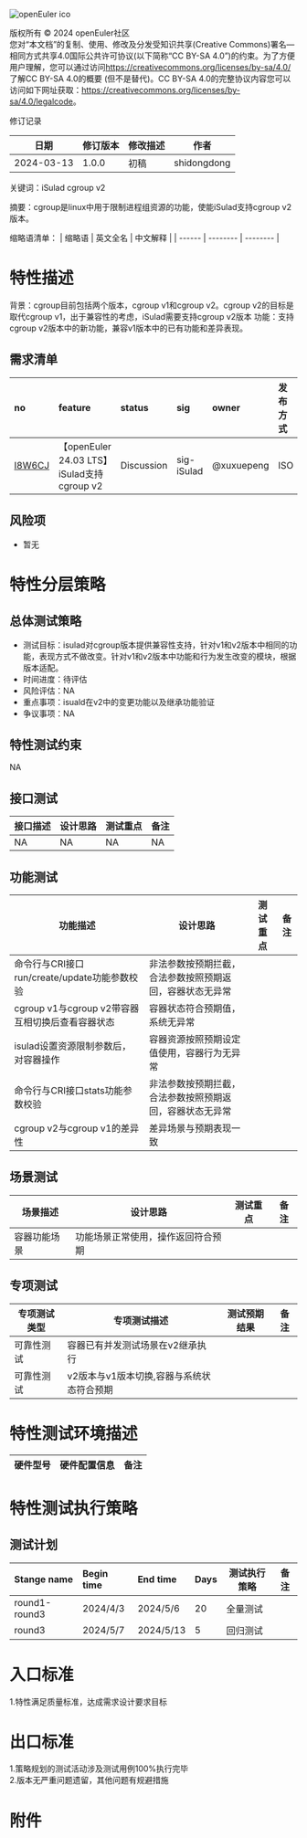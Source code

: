 ![openEuler ico](../../images/openEuler.png)

版权所有 © 2024 openEuler社区  
您对“本文档”的复制、使用、修改及分发受知识共享(Creative Commons)署名—相同方式共享4.0国际公共许可协议(以下简称“CC BY-SA
4.0”)的约束。为了方便用户理解，您可以通过访问<https://creativecommons.org/licenses/by-sa/4.0/>了解CC BY-SA 4.0的概要 (但不是替代)。CC BY-SA
4.0的完整协议内容您可以访问如下网址获取：<https://creativecommons.org/licenses/by-sa/4.0/legalcode>。

 修订记录

| 日期 | 修订版本     | 修改描述  | 作者 |
| ---- | ----------- | -------- | ---- |
| 2024-03-13 |  1.0.0    |  初稿     | shidongdong |

关键词：iSulad cgroup v2

摘要：cgroup是linux中用于限制进程组资源的功能，使能iSulad支持cgroup v2版本。

缩略语清单：
| 缩略语 | 英文全名 | 中文解释 |
| ------ | -------- | -------- |

# 特性描述
<!-- 主要介绍特性实现的背景、功能以及作用 -->
背景：cgroup目前包括两个版本，cgroup v1和cgroup v2。cgroup v2的目标是取代cgroup v1，出于兼容性的考虑，iSulad需要支持cgroup v2版本
功能：支持cgroup v2版本中的新功能，兼容v1版本中的已有功能和差异表现。

## 需求清单
|no|feature|status|sig|owner|发布方式|涉及软件包列表|
|:----|:---|:---|:--|:----|:----|:----|
|[I8W6CJ](https://gitee.com/openeuler/release-management/issues/I8W6CJ)| 【openEuler 24.03 LTS】iSulad支持cgroup v2 | Discussion | sig-iSulad | @xuxuepeng | ISO  | iSulad |

## 风险项
<!-- 主要描述特性已知风险项 -->
- 暂无

# 特性分层策略
## 总体测试策略
<!-- 主要描述特性的整体测试策略，主要开展哪些测试(接口/功能/场景/专项) -->
- 测试目标：isulad对cgroup版本提供兼容性支持，针对v1和v2版本中相同的功能，表现方式不做改变。针对v1和v2版本中功能和行为发生改变的模块，根据版本适配。
- 时间进度：待评估
- 风险评估：NA
- 重点事项：isuald在v2中的变更功能以及继承功能验证
- 争议事项：NA

## 特性测试约束
<!-- 主要描述特性测试的约束条件 -->
NA

## 接口测试
<!-- 主要描述接口级测试策略及测试设计思路 -->
| 接口描述 | 设计思路 | 测试重点 | 备注 |
| ------- | ------- | ------- | ---- |
| NA | NA  | NA  | NA  |

## 功能测试
<!-- 主要描述特性提供的功能的测试策略及测试思路 -->
| 功能描述 | 设计思路 | 测试重点 | 备注 |
| ------- | ------- | ------- | ---- |
| 命令行与CRI接口run/create/update功能参数校验 | 非法参数按预期拦截，合法参数按照预期返回，容器状态无异常 |   |      |
| cgroup v1与cgroup v2带容器互相切换后查看容器状态 | 容器状态符合预期值，系统无异常 |   |      |
| isulad设置资源限制参数后，对容器操作 | 容器资源按照预期设定值使用，容器行为无异常 |   |      |
| 命令行与CRI接口stats功能参数校验  | 非法参数按预期拦截，合法参数按照预期返回，容器状态无异常 |   |      |
| cgroup v2与cgroup v1的差异性 | 差异场景与预期表现一致 |   |      |

## 场景测试
<!-- 主要描述对特性使用的主要场景的测试策略及测试思路 -->
| 场景描述 | 设计思路 | 测试重点 | 备注 |
| ------- | ------- | ------- | ---- |
| 容器功能场景 | 功能场景正常使用，操作返回符合预期 |   |      |

## 专项测试
<!-- 主要描述其他专项测试,如安全测试 稳定性测试 性能测试 兼容性测试等 -->
| 专项测试类型 | 专项测试描述 | 测试预期结果 | 备注 |
| ----------- | ----------- | ----------- | ---- |
| 可靠性测试 | 容器已有并发测试场景在v2继承执行 |  |      |
| 可靠性测试 | v2版本与v1版本切换,容器与系统状态符合预期 |  |      |

# 特性测试环境描述
<!-- 主要描述执行测试的硬件信息 -->
| 硬件型号 | 硬件配置信息 | 备注 |
| -------- | ------------ | ---- |

# 特性测试执行策略

## 测试计划
<!-- 测试执行策略主要描述该轮次执行的分层策略中的测试项 -->
| Stange name   | Begin time | End time   | Days | 测试执行策略                   | 备注   |
| :------------ | :--------- | :--------- | ---- | ----------------------------- | ------ |
|     round1-round3          |  2024/4/3         |2024/5/6        | 20    | 全量测试                               |        |
|     round3           |   2024/5/7         |  2024/5/13         |5      |   回归测试                            |        |

# 入口标准  
1.特性满足质量标准，达成需求设计要求目标

# 出口标准  
1.策略规划的测试活动涉及测试用例100%执行完毕  
2.版本无严重问题遗留，其他问题有规避措施

# 附件
